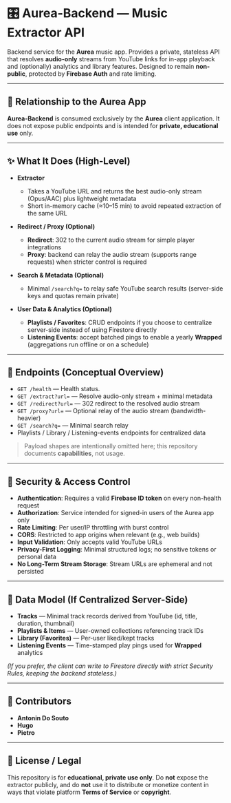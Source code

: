 # 🎛️ Aurea-Backend — Music Extractor API

Backend service for the **Aurea** music app.
Provides a private, stateless API that resolves **audio-only** streams from YouTube links for in-app playback and (optionally) analytics and library features. Designed to remain **non-public**, protected by **Firebase Auth** and rate limiting.

---

## 🔗 Relationship to the Aurea App

**Aurea-Backend** is consumed exclusively by the **Aurea** client application.
It does not expose public endpoints and is intended for **private, educational use** only.

---

## ✨ What It Does (High-Level)

* **Extractor**

    * Takes a YouTube URL and returns the best audio-only stream (Opus/AAC) plus lightweight metadata
    * Short in-memory cache (≈10–15 min) to avoid repeated extraction of the same URL

* **Redirect / Proxy (Optional)**

    * **Redirect**: 302 to the current audio stream for simple player integrations
    * **Proxy**: backend can relay the audio stream (supports range requests) when stricter control is required

* **Search & Metadata (Optional)**

    * Minimal `/search?q=` to relay safe YouTube search results (server-side keys and quotas remain private)

* **User Data & Analytics (Optional)**

    * **Playlists / Favorites**: CRUD endpoints if you choose to centralize server-side instead of using Firestore directly
    * **Listening Events**: accept batched pings to enable a yearly **Wrapped** (aggregations run offline or on a schedule)

---

## 🧭 Endpoints (Conceptual Overview)

* `GET /health` — Health status.
* `GET /extract?url=` — Resolve audio-only stream + minimal metadata
* `GET /redirect?url=` — 302 redirect to the resolved audio stream
* `GET /proxy?url=` — Optional relay of the audio stream (bandwidth-heavier)
* `GET /search?q=` — Minimal search relay
* Playlists / Library / Listening-events endpoints for centralized data

> Payload shapes are intentionally omitted here; this repository documents **capabilities**, not usage.

---

## 🔐 Security & Access Control

* **Authentication**: Requires a valid **Firebase ID token** on every non-health request
* **Authorization**: Service intended for signed-in users of the Aurea app only
* **Rate Limiting**: Per user/IP throttling with burst control
* **CORS**: Restricted to app origins when relevant (e.g., web builds)
* **Input Validation**: Only accepts valid YouTube URLs
* **Privacy-First Logging**: Minimal structured logs; no sensitive tokens or personal data
* **No Long-Term Stream Storage**: Stream URLs are ephemeral and not persisted

---

## 🧱 Data Model (If Centralized Server-Side)

* **Tracks** — Minimal track records derived from YouTube (id, title, duration, thumbnail)
* **Playlists & Items** — User-owned collections referencing track IDs
* **Library (Favorites)** — Per-user liked/kept tracks
* **Listening Events** — Time-stamped play pings used for **Wrapped** analytics

*(If you prefer, the client can write to Firestore directly with strict Security Rules, keeping the backend stateless.)*

---

## 🤝 Contributors

* **Antonin Do Souto**
* **Hugo**
* **Pietro**

---

## 📜 License / Legal

This repository is for **educational, private use only**.
Do **not** expose the extractor publicly, and do **not** use it to distribute or monetize content in ways that violate platform **Terms of Service** or **copyright**.
